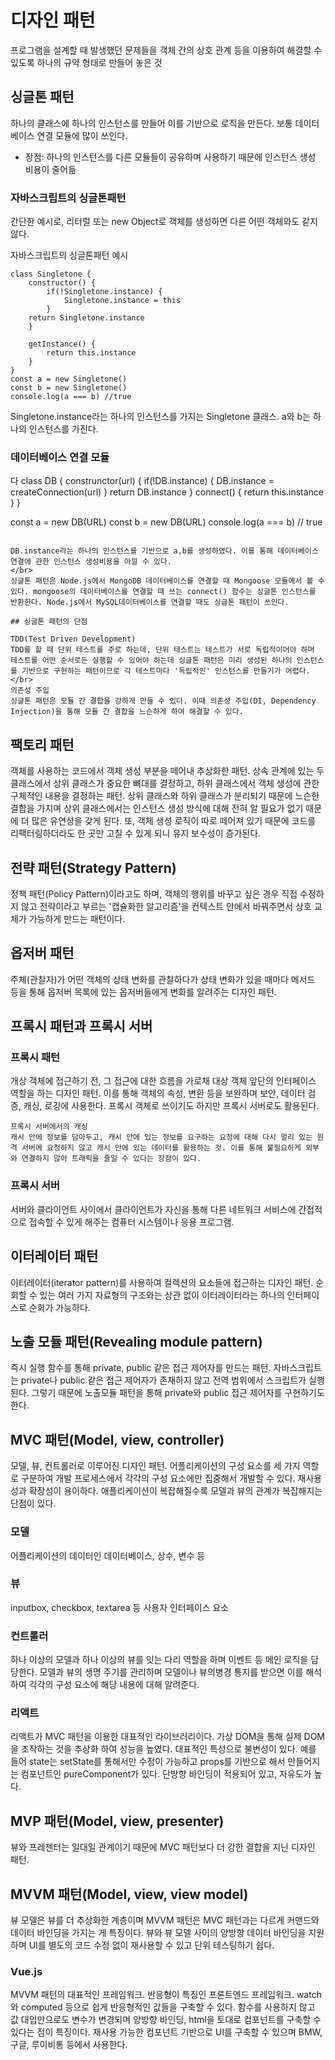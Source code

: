 # 디자인 패턴

프로그램을 설계할 때 발생했던 문제들을 객체 간의 상호 관계 등을 이용하여 해결할 수 있도록 하나의 규약 형태로 만들어 놓은 것

## 싱글톤 패턴

하나의 클래스에 하나의 인스턴스를 만들어 이를 기반으로 로직을 만든다. 보통 데이터베이스 연결 모듈에 많이 쓰인다.

- 장점: 하나의 인스턴스를 다른 모듈들이 공유하며 사용하기 때문에 인스턴스 생성 비용이 줄어듦

### 자바스크립트의 싱글톤패턴

간단한 예시로, 리터럴 또는 new Object로 객체를 생성하면 다른 어떤 객체와도 같지 않다.

자바스크립트의 싱글톤패턴 예시

```
class Singletone {
    constructor() {
        if(!Singletone.instance) {
            Singletone.instance = this
        }
    return Singletone.instance
    }

    getInstance() {
        return this.instance
    }
}
const a = new Singletone()
const b = new Singletone()
console.log(a === b) //true
```

Singletone.instance라는 하나의 인스턴스를 가지는 Singletone 클래스. a와 b는 하나의 인스턴스를 가진다.

### 데이터베이스 연결 모듈

다
class DB {
construnctor(url) {
if(!DB.instance) {
DB.instance = createConnection(url)
}
return DB.instance
}
connect() {
return this.instance
}
}

const a = new DB(URL)
const b = new DB(URL)
console.log(a === b) // true

```

DB.instance라는 하나의 인스턴스를 기반으로 a,b를 생성하였다. 이를 통해 데이터베이스 연결에 관한 인스턴스 생성비용을 아낄 수 있다.
</br>
싱글톤 패턴은 Node.js에서 MongoDB 데이터베이스를 연결할 때 Mongoose 모듈에서 볼 수 있다. mongoose의 데이터베이스를 연결할 때 쓰는 connect() 함수는 싱글톤 인스턴스를 반환한다. Node.js에서 MySQL데이터베이스를 연결할 때도 싱글톤 패턴이 쓰인다.

## 싱글톤 패턴의 단점

TDD(Test Driven Development)
TDD를 할 때 단위 테스트를 주로 하는데, 단위 테스트는 테스트가 서로 독립적이어야 하며 테스트를 어떤 순서로든 실행할 수 있어야 하는데 싱글톤 패턴은 미리 생성된 하나의 인스턴스를 기반으로 구현하는 패턴이므로 각 테스트마다 '독립적인' 인스턴스를 만들기가 어렵다.
</br>
의존성 주입
싱글톤 패턴은 모듈 간 결합을 강하게 만들 수 있다. 이때 의존성 주입(DI, Dependency Injection)을 통해 모듈 간 결합을 느슨하게 하여 해결할 수 있다.

```

## 팩토리 패턴

객체를 사용하는 코드에서 객체 생성 부분을 떼어내 추상화한 패턴. 상속 관계에 있는 두 클래스에서 상위 클래스가 중요한 뼈대를 결정하고, 하위 클래스에서 객체 생성에 관한 구체적인 내용을 결정하는 패턴.
상위 클래스와 하위 클래스가 분리되기 때문에 느슨한 결합을 가지며 상위 클래스에서는 인스턴스 생성 방식에 대해 전혀 알 필요가 없기 때문에 더 많은 유연성을 갖게 된다. 또, 객체 생성 로직이 따로 떼어져 있기 때문에 코드를 리팩터링하더라도 한 곳만 고칠 수 있게 되니 유지 보수성이 증가된다.

## 전략 패턴(Strategy Pattern)

정책 패턴(Policy Pattern)이라고도 하며, 객체의 행위를 바꾸고 싶은 경우 직접 수정하지 않고 전략이라고 부르는 '캡슐화한 알고리즘'을 컨텍스트 안에서 바꿔주면서 상호 교체가 가능하게 만드는 패턴이다.

## 옵저버 패턴

주체(관찰자)가 어떤 객체의 상태 변화를 관찰하다가 상태 변화가 있을 때마다 메서드 등을 통해 옵저버 목록에 있는 옵저버들에게 변화를 알려주는 디자인 패턴.

## 프록시 패턴과 프록시 서버

### 프록시 패턴

개상 객체에 접근하기 전, 그 접근에 대한 흐름을 가로채 대상 객체 앞단의 인터페이스 역할을 하는 디자인 패턴. 이를 통해 객체의 속성, 변환 등을 보완하며 보안, 데이터 검증, 캐싱, 로깅에 사용한다. 프록시 객체로 쓰이기도 하지만 프록시 서버로도 활용된다.

```
프록시 서버에서의 캐싱
캐시 안에 정보를 담아두고, 캐시 안에 있는 정보를 요구하는 요청에 대해 다시 멀리 있는 원격 서버에 요청하지 않고 캐시 안에 있는 데이터를 활용하는 것. 이를 통해 불필요하게 외부와 연결하지 않아 트래픽을 줄일 수 있다는 장점이 있다.
```

### 프록시 서버

서버와 클라이언트 사이에서 클라이언트가 자신을 통해 다른 네트워크 서비스에 간접적으로 접속할 수 있게 해주는 컴퓨터 시스템이나 응용 프로그램.

## 이터레이터 패턴

이터레이터(iterator pattern)를 사용하여 컬렉션의 요소들에 접근하는 디자인 패턴. 순회할 수 있는 여러 가지 자료형의 구조와는 상관 없이 이터레이터라는 하나의 인터페이스로 순회가 가능하다.

## 노출 모듈 패턴(Revealing module pattern)

즉시 실행 함수를 통해 private, public 같은 접근 제어자를 만드는 패턴. 자바스크립트는 private나 public 같은 접근 제어자가 존재하지 않고 전역 범위에서 스크립트가 실행된다. 그렇기 때문에 노출모듈 패턴을 통해 private와 public 접근 제어자를 구현하기도 한다.

## MVC 패턴(Model, view, controller)

모델, 뷰, 컨트롤러로 이루어진 디자인 패턴. 어플리케이션의 구성 요소를 세 가지 역할로 구분하여 개발 프로세스에서 각각의 구성 요소에만 집중해서 개발할 수 있다. 재사용성과 확장성이 용이하다. 애플리케이션이 복잡해질수록 모델과 뷰의 관계가 복잡해지는 단점이 있다.

### 모델

어플리케이션의 데이터인 데이터베이스, 상수, 변수 등

### 뷰

inputbox, checkbox, textarea 등 사용자 인터페이스 요소

### 컨트롤러

하나 이상의 모델과 하나 이상의 뷰를 잇는 다리 역할을 하며 이벤트 등 메인 로직을 담당한다. 모델과 뷰의 생명 주기를 관리하며 모델이나 뷰의병경 통지를 받으면 이를 해석하여 각각의 구성 요소에 해당 내용에 대해 알려준다.

### **리액트**

리액트가 MVC 패턴을 이용한 대표적인 라이브러리이다. 가상 DOM을 통해 실제 DOM을 조작하는 것을 추상화 하여 성능을 높였다. 대표적인 특성으로 불변성이 있다. 예를 들어 state는 setState를 통해서만 수정이 가능하고 props를 기반으로 해서 만들어지는 컴포넌트인 pureComponent가 있다. 단방향 바인딩이 적용되어 있고, 자유도가 높다.

## MVP 패턴(Model, view, presenter)

뷰와 프레젠터는 일대일 관계이기 때문에 MVC 패턴보다 더 강한 결합을 지닌 디자인 패턴.

## MVVM 패턴(Model, view, view model)

뷰 모델은 뷰를 더 추상화한 계층이며 MVVM 패턴은 MVC 패턴과는 다르게 커맨드와 데이터 바인딩을 가지는 게 특징이다. 뷰와 뷰 모델 사이의 양방향 데이터 바인딩을 지원하며 UI를 별도의 코드 수정 없이 재사용할 수 있고 단위 테스팅하기 쉽다.

### Vue.js

MVVM 패턴의 대표적인 프레임워크. 반응형이 특징인 프론트엔드 프레임워크. watch와 computed 등으로 쉽게 반응형적인 값들을 구축할 수 있다. 함수를 사용하지 않고 값 대입만으로도 변수가 변경되며 양방향 바인딩, html을 토대로 컴포넌트를 구축할 수 있다는 점이 특징이다. 재사용 가능한 컴포넌트 기반으로 UI를 구축할 수 있으며 BMW, 구글, 루이비통 등에서 사용한다.
